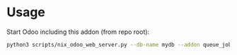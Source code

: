 # Usage

Start Odoo including this addon (from repo root):

```bash
python3 scripts/nix_odoo_web_server.py --db-name mydb --addon queue_job_cron
```
